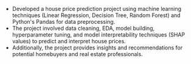 

- Developed a house price prediction project using machine learning techniques (Linear Regression, Decision Tree, Random Forest) and Python's Pandas for data preprocessing. 
- The project involved data cleaning, EDA, model building, hyperparameter tuning, and model interpretability techniques (SHAP values) to predict and interpret house prices. 
- Additionally, the project provides insights and recommendations for potential homebuyers and real estate professionals.

